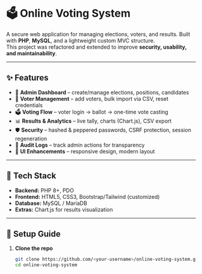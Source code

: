 # 🗳️ Online Voting System

A secure web application for managing elections, voters, and results. Built with **PHP**, **MySQL**, and a lightweight custom MVC structure.  
This project was refactored and extended to improve **security, usability, and maintainability**.

---

## ✨ Features
- 🔑 **Admin Dashboard** – create/manage elections, positions, candidates  
- 👥 **Voter Management** – add voters, bulk import via CSV, reset credentials  
- 🗳️ **Voting Flow** – voter login → ballot → one-time vote casting  
- 📊 **Results & Analytics** – live tally, charts (Chart.js), CSV export  
- 🛡️ **Security** – hashed & peppered passwords, CSRF protection, session regeneration  
- 📝 **Audit Logs** – track admin actions for transparency  
- 🎨 **UI Enhancements** – responsive design, modern layout  

---

## 🧰 Tech Stack
- **Backend:** PHP 8+, PDO  
- **Frontend:** HTML5, CSS3, Bootstrap/Tailwind (customized)  
- **Database:** MySQL / MariaDB  
- **Extras:** Chart.js for results visualization  

---

## 🚀 Setup Guide

1. **Clone the repo**
   ```bash
   git clone https://github.com/<your-username>/online-voting-system.git
   cd online-voting-system
